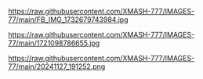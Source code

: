 https://raw.githubusercontent.com/XMASH-777/IMAGES-77/main/FB_IMG_1732679743984.jpg

https://raw.githubusercontent.com/XMASH-777/IMAGES-77/main/1721098786655.jpg

https://raw.githubusercontent.com/XMASH-777/IMAGES-77/main/20241127_191252.png
